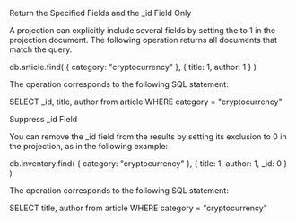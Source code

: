 Return the Specified Fields and the _id Field Only

A projection can explicitly include several fields by setting the <field> to 1 in the projection document. The following operation returns all documents that match the query. 

db.article.find( { category: "cryptocurrency" }, { title: 1, author: 1 } )

The operation corresponds to the following SQL statement:

SELECT _id, title, author from article WHERE category = "cryptocurrency"

Suppress _id Field

You can remove the _id field from the results by setting its exclusion <field> to 0 in the projection, as in the following example:

db.inventory.find( { category: "cryptocurrency" }, { title: 1, author: 1, _id: 0 } )

The operation corresponds to the following SQL statement:

SELECT title, author from article WHERE category = "cryptocurrency"

